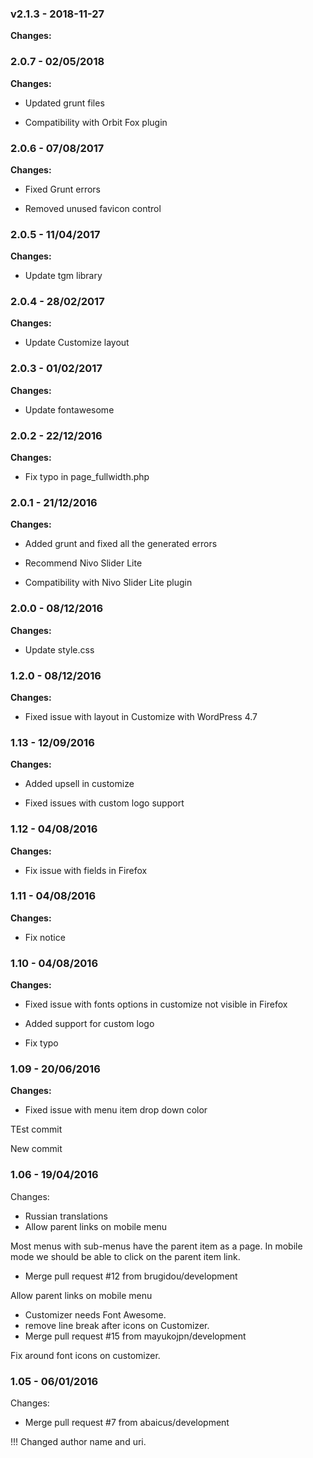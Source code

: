 
 ### v2.1.3 - 2018-11-27 
 **Changes:** 
  
### 2.0.7 - 02/05/2018
**Changes:** 
- Updated grunt files
- Compatibility with Orbit Fox plugin

### 2.0.6 - 07/08/2017

**Changes:** 

- Fixed Grunt errors

- Removed unused favicon control

### 2.0.5 - 11/04/2017

**Changes:** 

- Update tgm library


### 2.0.4 - 28/02/2017

**Changes:** 

- Update Customize layout


### 2.0.3 - 01/02/2017

**Changes:** 

- Update fontawesome


### 2.0.2 - 22/12/2016

**Changes:** 

- Fix typo in page_fullwidth.php


### 2.0.1 - 21/12/2016

**Changes:** 

- Added grunt and fixed all the generated errors

- Recommend Nivo Slider Lite

- Compatibility with Nivo Slider Lite plugin


### 2.0.0 - 08/12/2016

**Changes:** 

- Update style.css


### 1.2.0 - 08/12/2016

**Changes:** 

- Fixed issue with layout in Customize with WordPress 4.7


### 1.13 - 12/09/2016

**Changes:** 

- Added upsell in customize

- Fixed issues with custom logo support


### 1.12 - 04/08/2016

**Changes:** 

- Fix issue with fields in Firefox


### 1.11 - 04/08/2016

**Changes:** 

- Fix notice


### 1.10 - 04/08/2016

**Changes:** 

- Fixed issue with fonts options in customize not visible in Firefox

- Added support for custom logo

- Fix typo


### 1.09 - 20/06/2016

**Changes:** 

- Fixed issue with menu item drop down color

TEst commit 

 New commit 

### 1.06 - 19/04/2016

 Changes: 


 * Russian translations
 * Allow parent links on mobile menu

Most menus with sub-menus have the parent item as a page. In mobile
mode we should be able to click on the parent item link.
 * Merge pull request #12 from brugidou/development

Allow parent links on mobile menu
 * Customizer needs Font Awesome.
 * remove line break after icons on Customizer.
 * Merge pull request #15 from mayukojpn/development

Fix around font icons on customizer.


### 1.05 - 06/01/2016

 Changes: 


 * Merge pull request #7 from abaicus/development

!!! Changed author name and uri.
